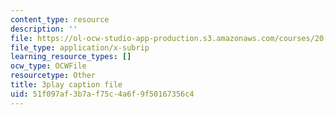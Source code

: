 ```yaml
---
content_type: resource
description: ''
file: https://ol-ocw-studio-app-production.s3.amazonaws.com/courses/20-219-becoming-the-next-bill-nye-writing-and-hosting-the-educational-show-january-iap-2015/51f097af3b7af75c4a6f9f50167356c4_rt3EMeJ0lDQ.srt
file_type: application/x-subrip
learning_resource_types: []
ocw_type: OCWFile
resourcetype: Other
title: 3play caption file
uid: 51f097af-3b7a-f75c-4a6f-9f50167356c4
---
```

